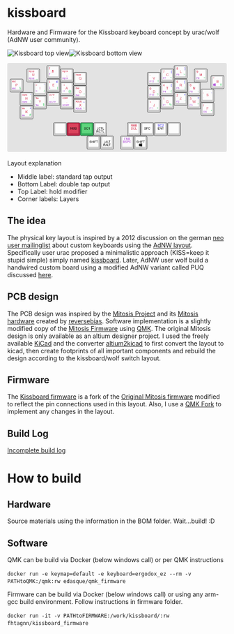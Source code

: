 # kissboard
Hardware and Firmware for the Kissboard keyboard concept by urac/wolf (AdNW user community).

![Kissboard top view](https://github.com/fhtagnn/kissboard/blob/master/schematics/kissboard_top.png "PCB top view")![Kissboard bottom view](https://github.com/fhtagnn/kissboard/blob/master/schematics/kissboard_bottom.png "PCB bottom view")

[![PUQ Layout](https://github.com/fhtagnn/qmk_firmware/blob/kissboard/keyboards/kissboard/keymaps/puq/puq-layout.png "PUQ Layout overview")](http://www.keyboard-layout-editor.com/#/gists/677e3572594a5fb39421fa693f03da17)

Layout explanation
* Middle label: standard tap output
* Bottom Label: double tap output
* Top Label: hold modifier
* Corner labels: Layers

## The idea
The physical key layout is inspired by a 2012 discussion on the german [neo user mailinglist](http://narkive.com/9UhJnT14) about custom keyboards using the [AdNW layout](http://www.adnw.de/). Specifically user urac proposed a minimalistic approach (KISS=keep it stupid simple) simply named [kissboard](https://docs.google.com/document/d/1TQ_BZYoZRW-ZFIaiolPAr9yNul6SBKypeA4ataw5Tz4/edit). Later, AdNW user wolf build a handwired custom board using a modified AdNW variant called PUQ discussed [here](https://groups.google.com/forum/#!topic/adnw/NdMOlERoFa4).

## PCB design
The PCB design was inspired by the [Mitosis Project](https://imgur.com/a/mwTFj) and its [Mitosis hardware](https://github.com/reversebias/mitosis-hardware) created by [reversebias](https://github.com/reversebias). Software implementation is a slightly modified copy of the [Mitosis Firmware](https://github.com/reversebias/mitosis) using [QMK](https://github.com/qmk/qmk_firmware/tree/master/keyboards/mitosis). The original Mitosis design is only available as an altium designer project. I used the freely available [KiCad](http://kicad.org/) and the converter [altium2kicad](https://github.com/thesourcerer8/altium2kicad) to first convert the layout to kicad, then create footprints of all important components and rebuild the design according to the kissboard/wolf switch layout.

## Firmware
The [Kissboard firmware](https://github.com/fhtagnn/mitosis) is a fork of the [Original Mitosis firmware](https://github.com/reversebias/mitosis) modified to reflect the pin connections used in this layout. Also, I use a [QMK Fork](https://github.com/fhtagnn/qmk_firmware) to implement any changes in the layout.

## Build Log
[Incomplete build log](https://imgur.com/a/pN4dOZB "Imgur Album")

# How to build
## Hardware
Source materials using the information in the BOM folder. Wait...build! :D

## Software
QMK can be build via Docker (below windows call) or per QMK instructions

```docker run -e keymap=default -e keyboard=ergodox_ez --rm -v PATHtoQMK:/qmk:rw edasque/qmk_firmware```

Firmware can be build via Docker (below windows call) or using any arm-gcc build environment. Follow instructions in firmware folder.

```docker run -it -v PATHtoFIRMWARE:/work/kissboard/:rw fhtagnn/kissboard_firmware```
